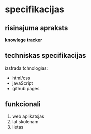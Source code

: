 # specifikacijas

## risinajuma apraksts
**knowlege tracker**

## techniskas specifikacijas
izstrada tchnologias:
- html/css
- javaScript
- github pages

## funkcionali
1. web aplikatsjas
2. lat skolenam
3. lietas
